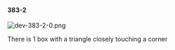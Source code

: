 #### 383-2
![dev-383-2-0.png](https://github.com/lil-lab/nlvr/raw/master/nlvr/dev/images/2/dev-383-2-0.png "dev-383-2-0.png")

There is 1 box with a triangle closely touching a corner